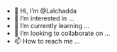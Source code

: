 - 👋 Hi, I’m @Lalchadda
- 👀 I’m interested in ...
- 🌱 I’m currently learning ...
- 💞️ I’m looking to collaborate on ...
- 📫 How to reach me ...

<!---
Lalchadda/Lalchadda is a ✨ special ✨ repository because its `README.md` (this file) appears on your GitHub profile.
You can click the Preview link to take a look at your changes.
---

